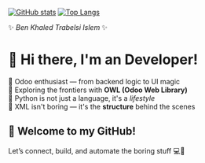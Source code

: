 [![ GitHub stats](https://github-readme-stats.vercel.app/api?username=BKIslem&show_icons=true&theme=synthwave)](https://github.com/anuraghazra/github-readme-stats)
[![Top Langs](https://github-readme-stats.vercel.app/api/top-langs/?username=BKIslem&layout=donut&theme=synthwave&exclude_repo=ton_repo_php&hide=php,twig,Hack)](https://github.com/anuraghazra/github-readme-stats)

✨ _Ben Khaled Trabelsi Islem_ ✨
 
# 👋 Hi there, I'm an Developer!

💜 Odoo enthusiast — from backend logic to UI magic  
🦉 Exploring the frontiers with **OWL (Odoo Web Library)**  
🐍 Python is not just a language, it's a *lifestyle*  
📄 XML isn't boring — it's the **structure** behind the scenes  

## 🚀 Welcome to my GitHub!

Let’s connect, build, and automate the boring stuff 💻🚀  
